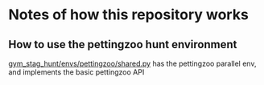 # Notes of how this repository works

## How to use the pettingzoo hunt environment

[gym_stag_hunt/envs/pettingzoo/shared.py](gym_stag_hunt/envs/pettingzoo/shared.py) has the pettingzoo parallel env, 
and implements the basic pettingzoo API


